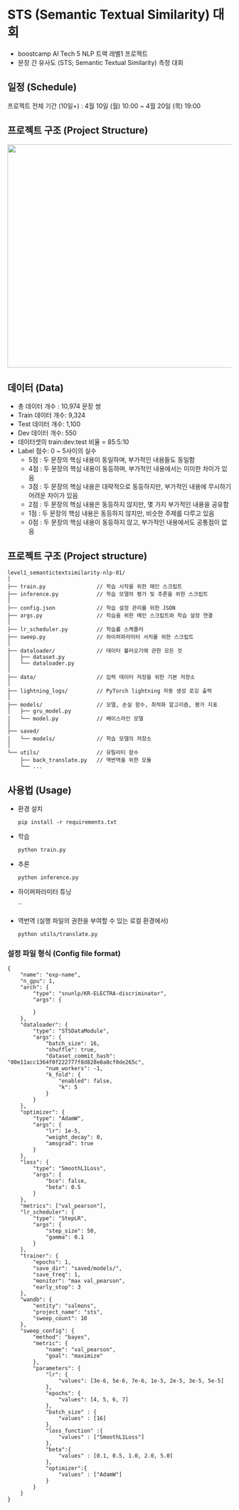 # STS (Semantic Textual Similarity) 대회
- boostcamp AI Tech 5 NLP 트랙 레벨1 프로젝트
- 문장 간 유사도 (STS; Semantic Textual Similarity) 측정 대회

## 일정 (Schedule)
프로젝트 전체 기간 (10일+) : 4월 10일 (월) 10:00 ~ 4월 20일 (목) 19:00

## 프로젝트 구조 (Project Structure)
<img src="https://user-images.githubusercontent.com/37128004/233752744-9becc593-3457-4d00-bb6c-79a0423edcdc.png" width="700" height="500"/>


## 데이터 (Data)
- 총 데이터 개수 : 10,974 문장 쌍
- Train 데이터 개수: 9,324
- Test 데이터 개수: 1,100
- Dev 데이터 개수: 550
- 데이터셋의 train:dev:test 비율 = 85:5:10
- Label 점수: 0 ~ 5사이의 실수
  - 5점 : 두 문장의 핵심 내용이 동일하며, 부가적인 내용들도 동일함
  - 4점 : 두 문장의 핵심 내용이 동등하며, 부가적인 내용에서는 미미한 차이가 있음
  - 3점 : 두 문장의 핵심 내용은 대략적으로 동등하지만, 부가적인 내용에 무시하기 어려운 차이가 있음
  - 2점 : 두 문장의 핵심 내용은 동등하지 않지만, 몇 가지 부가적인 내용을 공유함
  - 1점 : 두 문장의 핵심 내용은 동등하지 않지만, 비슷한 주제를 다루고 있음
  - 0점 : 두 문장의 핵심 내용이 동등하지 않고, 부가적인 내용에서도 공통점이 없음

## 프로젝트 구조 (Project structure)
```
level1_semantictextsimilarity-nlp-01/
│
├── train.py                // 학습 시작을 위한 메인 스크립트
├── inference.py            // 학습 모델의 평가 및 추론을 위한 스크립트
│
├── config.json             // 학습 설정 관리를 위한 JSON
├── args.py                 // 학습을 위한 메인 스크립트와 학습 설정 연결
│
├── lr_scheduler.py         // 학습률 스케줄러
├── sweep.py                // 하이퍼파라미터 서치를 위한 스크립트
│
├── dataloader/             // 데이터 불러오기에 관한 모든 것
│   ├── dataset.py
│   └── dataloader.py
│
├── data/                   // 입력 데이터 저장을 위한 기본 저장소
│
├── lightning_logs/         // PyTorch lightning 자동 생성 로깅 출력
│
├── models/                 // 모델, 손실 함수, 최적화 알고리즘, 평가 지표
│   ├── gru_model.py
│   └── model.py            // 베이스라인 모델
│
├── saved/
│   └── models/             // 학습 모델의 저장소
│  
└── utils/                  // 유틸리티 함수
    ├── back_translate.py   // 역번역을 위한 모듈
    └── ...
```

## 사용법 (Usage)
- 환경 설치

  `pip install -r requirements.txt`
- 학습

  `python train.py`
- 추론

  `python inference.py`
- 하이퍼파라미터 튜닝

  ``
- 역번역 (실행 파일의 권한을 부여할 수 있는 로컬 환경에서)

  `python utils/translate.py`

### 설정 파일 형식 (Config file format)
```
{
    "name": "exp-name",
    "n_gpu": 1,
    "arch": {
        "type": "snunlp/KR-ELECTRA-discriminator",
        "args": {

        }
    },
    "dataloader": {
        "type": "STSDataModule",
        "args": {
            "batch_size": 16,
            "shuffle": true,
            "dataset_commit_hash": "00e11acc1364f0f222777f8d828e0a8cf0de265c",
            "num_workers": -1,
            "k_fold": {
                "enabled": false,
                "k": 5
            }
        }
    },
    "optimizer": {
        "type": "AdamW",
        "args": {
            "lr": 1e-5,
            "weight_decay": 0,
            "amsgrad": true
        }
    },
    "loss": {
        "type": "SmoothL1Loss",
        "args": {
            "bce": false,
            "beta": 0.5
        }
    },
    "metrics": ["val_pearson"],
    "lr_scheduler": {
        "type": "StepLR",
        "args": {
            "step_size": 50,          
            "gamma": 0.1
        }
    },
    "trainer": {
        "epochs": 1,
        "save_dir": "saved/models/",
        "save_freq": 1,
        "monitor": "max val_pearson",
        "early_stop": 3
    },
    "wandb": {
        "entity": "salmons",
        "project_name": "sts",
        "sweep_count": 10
    },
    "sweep_config": {
        "method": "bayes",
        "metric": {
            "name": "val_pearson",
            "goal": "maximize"
        },
        "parameters": {
            "lr": {
                "values": [3e-6, 5e-6, 7e-6, 1e-5, 2e-5, 3e-5, 5e-5]
            },
            "epochs": {
                "values": [4, 5, 6, 7]
            },
            "batch_size" : {
                "values" : [16]
            },
            "loss_function" :{
                "values" : ["SmoothL1Loss"]
            },
            "beta":{
                "values" : [0.1, 0.5, 1.0, 2.0, 5.0]
            },
            "optimizer":{
                "values" : ["AdamW"]
            }
        }
    }
}
```

